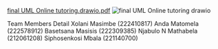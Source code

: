 [final UML Online tutoring.drawio.pdf](https://github.com/user-attachments/files/19506166/final.UML.Online.tutoring.drawio.pdf)
![final UML Online tutoring drawio](https://github.com/user-attachments/assets/c0a76bf6-145f-47fd-9c73-cd231f53eb88)

Team Members Detail
Xolani Masimbe (222410817)
Anda Matomela (222578912)
Basetsana Masisis (222309385)
Njabulo N Mathabela (212061208)
Siphosenkosi Mbala (221140700)
